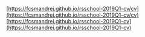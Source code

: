 [https://fcsmandrei.github.io/rsschool-2019Q1-cv/cv](https://fcsmandrei.github.io/rsschool-2019Q1-cv/cv)
[https://fcsmandrei.github.io/rsschool-2019Q1-cv](https://fcsmandrei.github.io/rsschool-2019Q1-cv)
